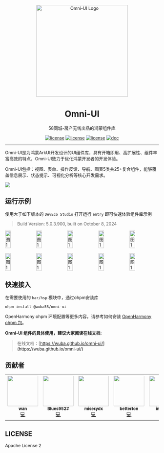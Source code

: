<div align="center">
  <a href="https://wuba.github.io/omni-ui">
    <img width="300" src="https://pic1.58cdn.com.cn/nowater/frs/n_v3be298af75a694c31a4fef8b1f33a3eaa.png" alt="Omni-UI Logo">
  </a>
  <h1>Omni-UI</h1>
</div>

<div align="center">
58同城-房产无线出品的鸿蒙组件库

<a href="https://github.com/wuba/omni-ui"><img src="https://img.shields.io/badge/ohpm-1.0.0-orange.svg" alt="license"></a>
<a href="https://github.com/wuba/omni-ui"><img src="https://img.shields.io/badge/platform-harmony-blue.svg" alt="license"></a>
<a href="https://github.com/wuba/omni-ui/LICENSE"><img src="https://img.shields.io/badge/license-Apache License 2-green.svg" alt="license"></a>
<a href="https://wuba.github.io/omni-ui"><img src="https://img.shields.io/badge/doc-omniui-blue.svg" alt="doc"></a>

</div>

---

Omni-UI是为鸿蒙ArkUI开发设计的UI组件库，具有开箱即用、高扩展性、组件丰富高效的特点，Omni-UI致力于优化鸿蒙开发者的开发体验。

Omni-UI包括：视图、表单、操作反馈、导航、图表5类共25+复合组件，能够覆盖信息展示、状态提示、可视化分析等核心开发需求。

![](https://pic5.58cdn.com.cn/nowater/frs/n_v3720c0d0145af4923bd9f274101654bb1.png)

## 运行示例

使用大于如下版本的 `DevEco Studio` 打开运行 `entry` 即可快速体验组件库示例
> Build Version: 5.0.3.900, built on October 8, 2024

<div style="display: flex; justify-content: space-between;">
  <img src="https://pic3.58cdn.com.cn/nowater/frs/n_v3ee059e86f97d4e8eb8fdf65c6883446c.png" alt="图1" style="width: 19%;">
  <img src="https://pic1.58cdn.com.cn/nowater/frs/n_v3d7f2b1d1dc4e4e6ab2996b037b17a1bc.png" alt="图1" style="width: 19%;">
  <img src="https://pic1.58cdn.com.cn/nowater/frs/n_v3d70cc71db291482394fc2727e879f046.png" alt="图1" style="width: 19%;">
  <img src="https://pic6.58cdn.com.cn/nowater/frs/n_v339c7a68633b7423a9046465378583ca9.png" alt="图1" style="width: 19%;">
  <img src="https://pic6.58cdn.com.cn/nowater/frs/n_v387fa4d9d0aa346ecbac857696d005200.png" alt="图1" style="width: 19%;">
</div>

<br/>

<div style="display: flex; justify-content: space-between;">
  <img src="https://pic8.58cdn.com.cn/nowater/frs/n_v3046263f90737491b94b0229e0695054b.png" alt="图1" style="width: 19%;">
  <img src="https://pic6.58cdn.com.cn/nowater/frs/n_v399a7d8845b1444939834df7c82ee99f2.png" alt="图1" style="width: 19%;">
  <img src="https://pic5.58cdn.com.cn/nowater/frs/n_v337142d44a4ff4825a5baebfe44efed8c.png" alt="图1" style="width: 19%;">
  <img src="https://pic1.58cdn.com.cn/nowater/frs/n_v3a90a2c494c544eb4b3c8e55cb2d05097.png" alt="图1" style="width: 19%;">
  <img src="https://pic4.58cdn.com.cn/nowater/frs/n_v38abcfcf0f25e43d0ba601f52f8bf87ab.png" alt="图1" style="width: 19%;">
</div>

## 快速接入

在需要使用的 `har/hsp` 模块中，通过ohpm安装库
```
ohpm install @wuba58/omni-ui
```
OpenHarmony ohpm 环境配置等更多内容，请参考如何安装 [OpenHarmony ohpm 包](https://ohpm.openharmony.cn/#/cn/help/downloadandinstall)。

**Omni-UI 组件的具体使用，建议大家阅读在线文档:**

> 在线文档：[https://wuba.github.io/omni-ui/](https://wuba.github.io/omni-ui/)
> 
## 贡献者

<!-- ALL-CONTRIBUTORS-LIST:START - Do not remove or modify this section -->
<!-- prettier-ignore-start -->
<!-- markdownlint-disable -->
<table>
  <tr>
    <td align="center"><a href="https://github.com/wanbing"><img src="https://avatars.githubusercontent.com/u/7804234?v=4?s=100" width="100px;" alt=""/><br /><sub><b>wan</b></sub></a><br /><a href="https://github.com/wuba/omni-ui/commits?author=wanbing" title="Code">💻</a></td>
    <td align="center"><a href="https://github.com/Blues9527"><img src="https://avatars.githubusercontent.com/u/35455720?v=4?s=100" width="100px;" alt=""/><br /><sub><b>Blues9527</b></sub></a><br /><a href="https://github.com/wuba/omni-ui/commits?author=Blues9527" title="Code">💻</a></td>
    <td align="center"><a href="https://github.com/miserydx"><img src="https://avatars.githubusercontent.com/u/17892391?v=4?s=100" width="100px;" alt=""/><br /><sub><b>miserydx</b></sub></a><br /><a href="https://github.com/wuba/omni-ui/commits?author=miserydx" title="Code">💻</a></td>
    <td align="center"><a href="https://github.com/betterton"><img src="https://avatars.githubusercontent.com/u/15278601?v=4?s=100" width="100px;" alt=""/><br /><sub><b>betterton</b></sub></a><br /><a href="https://github.com/wuba/omni-ui/commits?author=betterton" title="Code">💻</a></td>
    <td align="center"><a href="https://github.com/imyeego"><img src="https://avatars.githubusercontent.com/u/7095685?v=4?s=100" width="100px;" alt=""/><br /><sub><b>imyeego</b></sub></a><br /><a href="https://github.com/wuba/omni-ui/commits?author=imyeego" title="Code">💻</a></td>
    <td align="center"><a href="https://github.com/shuchaia"><img src="https://avatars.githubusercontent.com/u/48520485?v=4?s=100" width="100px;" alt=""/><br /><sub><b>shuchaia</b></sub></a><br /><a href="https://github.com/wuba/omni-ui/commits?author=shuchaia" title="Code">💻</a></td>
  </tr>
</table>

<!-- markdownlint-restore -->
<!-- prettier-ignore-end -->

<!-- ALL-CONTRIBUTORS-LIST:END -->

## LICENSE
Apache License 2